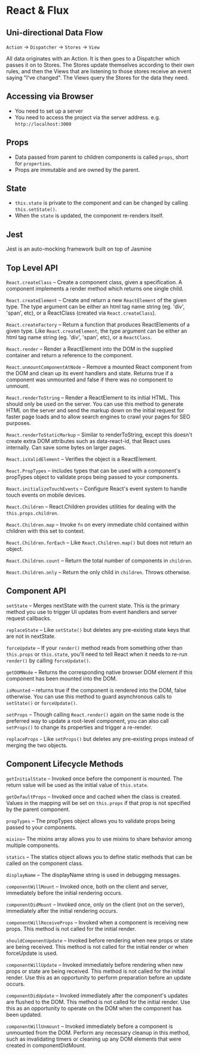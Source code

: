 # React & Flux

## Uni-directional Data Flow

`Action` -> `Dispatcher` -> `Stores` -> `View`

All data originates with an Action. It is then goes to a Dispatcher which passes it on to Stores. The Stores update themselves according to their own rules, and then the Views that are listening to those stores receive an event saying "I've changed". The Views query the Stores for the data they need. 

## Accessing via Browser

* You need to set up a server
* You need to access the project via the server address. e.g. `http://localhost:3000`

## Props

* Data passed from parent to children components is called `props`, short for `properties`.
* Props are immutable and are owned by the parent.

## State

* `this.state` is private to the component and can be changed by calling `this.setState()`.
* When the `state` is updated, the component re-renders itself. 

## Jest

Jest is an auto-mocking framework built on top of Jasmine

## Top Level API

`React.createClass` – Create a component class, given a specification. A component implements a render method which returns one single child.

`React.createElement` – Create and return a new `ReactElement` of the given type. The type argument can be either an html tag name string (eg. 'div', 'span', etc), or a ReactClass (created via `React.createClass`).

`React.createFactory` – Return a function that produces ReactElements of a given type. Like `React.createElement`, the type argument can be either an html tag name string (eg. 'div', 'span', etc), or a `ReactClass`.

`React.render` – Render a ReactElement into the DOM in the supplied container and return a reference to the component.

`React.unmountComponentAtNode` – Remove a mounted React component from the DOM and clean up its event handlers and state. Returns true if a component was unmounted and false if there was no component to unmount.

`React.renderToString` – Render a ReactElement to its initial HTML. This should only be used on the server. You can use this method to generate HTML on the server and send the markup down on the initial request for faster page loads and to allow search engines to crawl your pages for SEO purposes.

`React.renderToStaticMarkup` – Similar to renderToString, except this doesn't create extra DOM attributes such as data-react-id, that React uses internally. Can save some bytes on larger pages.

`React.isValidElement` – Verifies the object is a ReactElement.

`React.PropTypes` – includes types that can be used with a component's propTypes object to validate props being passed to your components.

`React.initializeTouchEvents` – Configure React's event system to handle touch events on mobile devices.

`React.Children` – React.Children provides utilities for dealing with the `this.props.children`.

`React.Children.map` – Invoke `fn` on every immediate child contained within children with this set to context.

`React.Children.forEach` – Like `React.Children.map()` but does not return an object.

`React.Children.count` – Return the total number of components in `children`.

`React.Children.only` – Return the only child in `children`. Throws otherwise.


## Component API

`setState` – Merges nextState with the current state. This is the primary method you use to trigger UI updates from event handlers and server request callbacks.

`replaceState` – Like `setState()` but deletes any pre-existing state keys that are not in nextState.

`forceUpdate` – If your `render()` method reads from something other than `this.props` or `this.state`, you'll need to tell React when it needs to re-run `render()` by calling `forceUpdate()`.

`getDOMNode` – Returns the corresponding native browser DOM element if this component has been mounted into the DOM.

`isMounted` –  returns true if the component is rendered into the DOM, false otherwise. You can use this method to guard asynchronous calls to `setState()` or `forceUpdate()`. 

`setProps` – Though calling `React.render()` again on the same node is the preferred way to update a root-level component, you can also call `setProps()` to change its properties and trigger a re-render.

`replaceProps` - Like `setProps()` but deletes any pre-existing props instead of merging the two objects.



## Component Lifecycle Methods

`getInitialState` – Invoked once before the component is mounted. The return value will be used as the initial value of `this.state`.

`getDefaultProps` – Invoked once and cached when the class is created. Values in the mapping will be set on `this.props` if that prop is not specified by the parent component.

`propTypes` – The propTypes object allows you to validate props being passed to your components.

`mixins`– The mixins array allows you to use mixins to share behavior among multiple components. 

`statics` – The statics object allows you to define static methods that can be called on the component class.

`displayName` – The displayName string is used in debugging messages.

`componentWillMount` – Invoked once, both on the client and server, immediately before the initial rendering occurs. 

`componentDidMount` – Invoked once, only on the client (not on the server), immediately after the initial rendering occurs.

`componentWillReceiveProps` – Invoked when a component is receiving new props. This method is not called for the initial render.

`shouldComponentUpdate` – Invoked before rendering when new props or state are being received. This method is not called for the initial render or when forceUpdate is used.

`componentWillUpdate` – Invoked immediately before rendering when new props or state are being received. This method is not called for the initial render. Use this as an opportunity to perform preparation before an update occurs.

`componentDidUpdate` – Invoked immediately after the component's updates are flushed to the DOM. This method is not called for the initial render. Use this as an opportunity to operate on the DOM when the component has been updated.

`componentWillUnmount` – Invoked immediately before a component is unmounted from the DOM. Perform any necessary cleanup in this method, such as invalidating timers or cleaning up any DOM elements that were created in componentDidMount.

